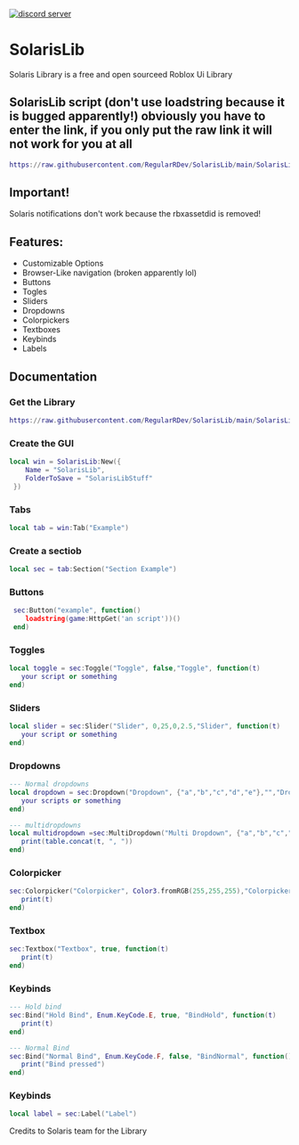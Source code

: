 [![discord server](https://cdn.discordapp.com/attachments/832371927740973078/1146320361261117480/solaris2.png)](https://discord.gg/jaunk8nhN5)

# SolarisLib
Solaris Library is a free and open sourceed Roblox Ui Library
## SolarisLib script (don't use loadstring because it is bugged apparently!) obviously you have to enter the link, if you only put the raw link it will not work for you at all
```lua
https://raw.githubusercontent.com/RegularRDev/SolarisLib/main/SolarisLib
```
## Important!
Solaris notifications don't work because the rbxassetdid is removed!

## Features:
- Customizable Options
- Browser-Like navigation (broken apparently lol)
- Buttons
- Togles
- Sliders
- Dropdowns
- Colorpickers
- Textboxes
- Keybinds
- Labels

## Documentation

### Get the Library
```lua
https://raw.githubusercontent.com/RegularRDev/SolarisLib/main/SolarisLib
```

### Create the GUI
```lua
local win = SolarisLib:New({
    Name = "SolarisLib",
    FolderToSave = "SolarisLibStuff"
 })
```

### Tabs
```lua
local tab = win:Tab("Example")
```
### Create a sectiob
```lua
local sec = tab:Section("Section Example")
```
### Buttons
```lua
 sec:Button("example", function()
    loadstring(game:HttpGet('an script'))()
 end)
```
### Toggles
```lua
local toggle = sec:Toggle("Toggle", false,"Toggle", function(t)
   your script or something
end)
```
### Sliders
```lua
local slider = sec:Slider("Slider", 0,25,0,2.5,"Slider", function(t)
   your script or something
end)
```
### Dropdowns
```lua
--- Normal dropdowns
local dropdown = sec:Dropdown("Dropdown", {"a","b","c","d","e"},"","Dropdown", function(t)
   your scripts or something
end)

--- multidropdowns
local multidropdown =sec:MultiDropdown("Multi Dropdown", {"a","b","c","d","e"},{"b", "c"},"Dropdown", function(t)
   print(table.concat(t, ", "))
end)
```
### Colorpicker
```lua
sec:Colorpicker("Colorpicker", Color3.fromRGB(255,255,255),"Colorpicker", function(t)
   print(t)
end)
```
### Textbox
```lua
sec:Textbox("Textbox", true, function(t)
   print(t)
end)
```
### Keybinds
```lua
--- Hold bind
sec:Bind("Hold Bind", Enum.KeyCode.E, true, "BindHold", function(t)
   print(t)
end)

--- Normal Bind
sec:Bind("Normal Bind", Enum.KeyCode.F, false, "BindNormal", function()
   print("Bind pressed")
end)
```
### Keybinds
```lua
local label = sec:Label("Label")
```
Credits to Solaris team for the Library
